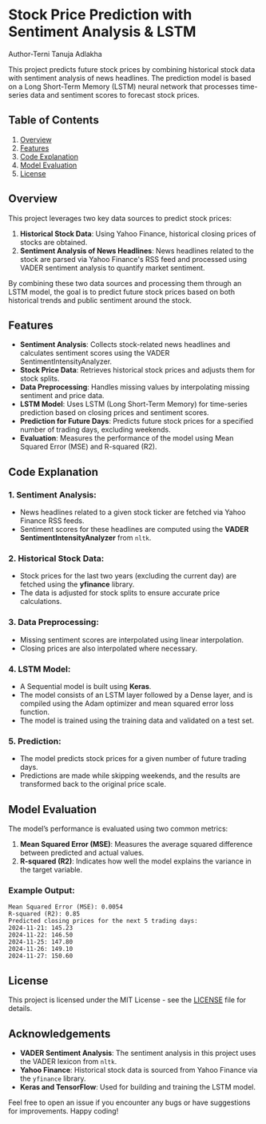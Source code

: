 # Stock Price Prediction with Sentiment Analysis & LSTM
Author-Terni Tanuja Adlakha

This project predicts future stock prices by combining historical stock data with sentiment analysis of news headlines. The prediction model is based on a Long Short-Term Memory (LSTM) neural network that processes time-series data and sentiment scores to forecast stock prices.

## Table of Contents
1. [Overview](#overview)
2. [Features](#features)
3. [Code Explanation](#code-explanation)
4. [Model Evaluation](#model-evaluation)
5. [License](#license)

## Overview
This project leverages two key data sources to predict stock prices:
1. **Historical Stock Data**: Using Yahoo Finance, historical closing prices of stocks are obtained.
2. **Sentiment Analysis of News Headlines**: News headlines related to the stock are parsed via Yahoo Finance's RSS feed and processed using VADER sentiment analysis to quantify market sentiment.

By combining these two data sources and processing them through an LSTM model, the goal is to predict future stock prices based on both historical trends and public sentiment around the stock.

## Features
- **Sentiment Analysis**: Collects stock-related news headlines and calculates sentiment scores using the VADER SentimentIntensityAnalyzer.
- **Stock Price Data**: Retrieves historical stock prices and adjusts them for stock splits.
- **Data Preprocessing**: Handles missing values by interpolating missing sentiment and price data.
- **LSTM Model**: Uses LSTM (Long Short-Term Memory) for time-series prediction based on closing prices and sentiment scores.
- **Prediction for Future Days**: Predicts future stock prices for a specified number of trading days, excluding weekends.
- **Evaluation**: Measures the performance of the model using Mean Squared Error (MSE) and R-squared (R2).

## Code Explanation

### 1. **Sentiment Analysis**:
   - News headlines related to a given stock ticker are fetched via Yahoo Finance RSS feeds.
   - Sentiment scores for these headlines are computed using the **VADER SentimentIntensityAnalyzer** from `nltk`.

### 2. **Historical Stock Data**:
   - Stock prices for the last two years (excluding the current day) are fetched using the **yfinance** library.
   - The data is adjusted for stock splits to ensure accurate price calculations.

### 3. **Data Preprocessing**:
   - Missing sentiment scores are interpolated using linear interpolation.
   - Closing prices are also interpolated where necessary.

### 4. **LSTM Model**:
   - A Sequential model is built using **Keras**.
   - The model consists of an LSTM layer followed by a Dense layer, and is compiled using the Adam optimizer and mean squared error loss function.
   - The model is trained using the training data and validated on a test set.

### 5. **Prediction**:
   - The model predicts stock prices for a given number of future trading days.
   - Predictions are made while skipping weekends, and the results are transformed back to the original price scale.

## Model Evaluation

The model’s performance is evaluated using two common metrics:
1. **Mean Squared Error (MSE)**: Measures the average squared difference between predicted and actual values.
2. **R-squared (R2)**: Indicates how well the model explains the variance in the target variable.

### Example Output:
```
Mean Squared Error (MSE): 0.0054
R-squared (R2): 0.85
Predicted closing prices for the next 5 trading days:
2024-11-21: 145.23
2024-11-22: 146.50
2024-11-25: 147.80
2024-11-26: 149.10
2024-11-27: 150.60

```

## License

This project is licensed under the MIT License - see the [LICENSE](LICENSE) file for details.

## Acknowledgements

- **VADER Sentiment Analysis**: The sentiment analysis in this project uses the VADER lexicon from `nltk`.
- **Yahoo Finance**: Historical stock data is sourced from Yahoo Finance via the `yfinance` library.
- **Keras and TensorFlow**: Used for building and training the LSTM model.

Feel free to open an issue if you encounter any bugs or have suggestions for improvements. Happy coding!




